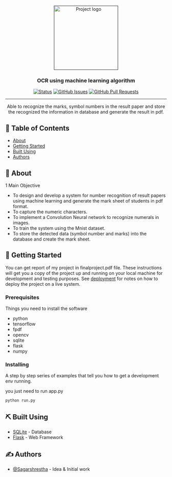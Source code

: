 <p align="center">
  <a href="" rel="noopener">
 <img width=200px height=200px src="https://image.shutterstock.com/shutterstock/photos/1761025973/display_1500/stock-vector-ocr-optical-character-recognition-acronym-technology-concept-background-1761025973.jpg" alt="Project logo"></a>
</p>

<h3 align="center">OCR using machine learning algorithm</h3>

<div align="center">

  [![Status](https://img.shields.io/badge/status-active-success.svg)]() 
  [![GitHub Issues](https://img.shields.io/github/issues/kylelobo/The-Documentation-Compendium.svg)](https://github.com/Sagarshrestha12/Minor_Project/issues)
  [![GitHub Pull Requests](https://img.shields.io/github/issues-pr/kylelobo/The-Documentation-Compendium.svg)](https://github.com/Sagarshrestha12/Minor_Project/pulls)
</div>

---

<p align="center">Able to recognize the marks, symbol numbers in the result paper and store the recognized the information in database and generate the result
in pdf.
    <br> 
</p>

## 📝 Table of Contents
- [About](#about)
- [Getting Started](#getting_started)
- [Built Using](#built_using)
- [Authors](#authors)


## 🧐 About <a name = "about"></a>
1 Main Objective
- To design and develop a system for number recognition of result papers
  using machine learning and generate the mark sheet of students in pdf
  format.<br>
- To capture the numeric characters.
- To implement a Convolution Neural network to recognize numerals in
images.
- To train the system using the Mnist dataset.
- To store the detected data (symbol number and marks) into the database and
create the mark sheet.
## 🏁 Getting Started <a name = "getting_started"></a>
You can get report of my project in finalproject.pdf file.
These instructions will get you a copy of the project up and running on your local machine for development and testing purposes. See [deployment](#deployment) for notes on how to deploy the project on a live system.

### Prerequisites
Things you need to install the software
- python
- tensorflow
- fpdf
- opencv
- sqlite
- flask 
- numpy

### Installing
A step by step series of examples that tell you how to get a development env running.

you just need to run app.py
``` 
python run.py
```


## ⛏️ Built Using <a name = "built_using"></a>
- [SQLite](https://www.sqlite.org/) - Database
- [Flask](https://flask.palletsprojects.com/en/1.1.x/) - Web Framework


## ✍️ Authors <a name = "authors"></a>
- [@Sagarshrestha](https://github.com/Sagarshrestha12) - Idea & Initial work
